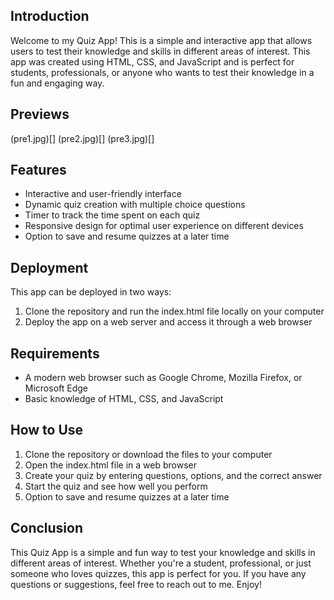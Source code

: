 ## Introduction

Welcome to my Quiz App! This is a simple and interactive app that allows users to test their knowledge and skills in different areas of interest. This app was created using HTML, CSS, and JavaScript and is perfect for students, professionals, or anyone who wants to test their knowledge in a fun and engaging way.

## Previews

(pre1.jpg)[]
(pre2.jpg)[]
(pre3.jpg)[]

## Features

- Interactive and user-friendly interface
- Dynamic quiz creation with multiple choice questions
- Timer to track the time spent on each quiz
- Responsive design for optimal user experience on different devices
- Option to save and resume quizzes at a later time

## Deployment

This app can be deployed in two ways:

1. Clone the repository and run the index.html file locally on your computer
2. Deploy the app on a web server and access it through a web browser

## Requirements

- A modern web browser such as Google Chrome, Mozilla Firefox, or Microsoft Edge
- Basic knowledge of HTML, CSS, and JavaScript

## How to Use

1. Clone the repository or download the files to your computer
2. Open the index.html file in a web browser
3. Create your quiz by entering questions, options, and the correct answer
4. Start the quiz and see how well you perform
5. Option to save and resume quizzes at a later time

## Conclusion

This Quiz App is a simple and fun way to test your knowledge and skills in different areas of interest. Whether you're a student, professional, or just someone who loves quizzes, this app is perfect for you. If you have any questions or suggestions, feel free to reach out to me. Enjoy!